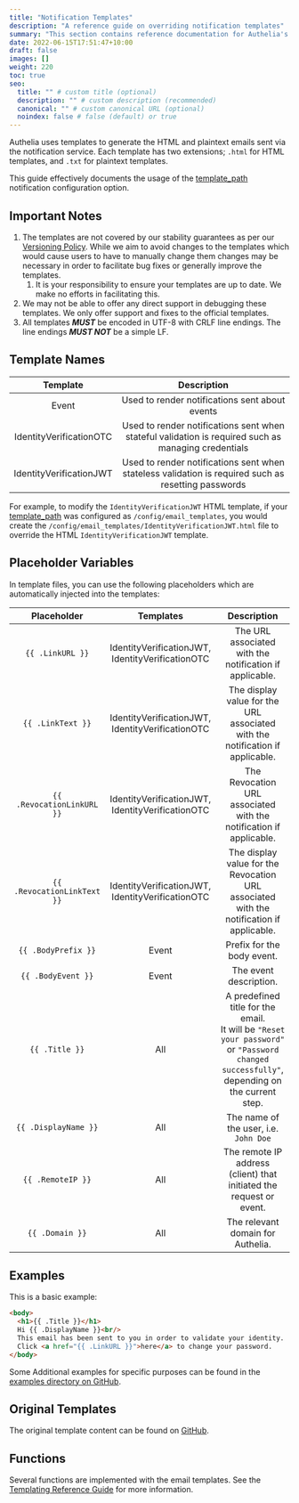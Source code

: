 ```yaml
---
title: "Notification Templates"
description: "A reference guide on overriding notification templates"
summary: "This section contains reference documentation for Authelia's notification templates."
date: 2022-06-15T17:51:47+10:00
draft: false
images: []
weight: 220
toc: true
seo:
  title: "" # custom title (optional)
  description: "" # custom description (recommended)
  canonical: "" # custom canonical URL (optional)
  noindex: false # false (default) or true
---
```


Authelia uses templates to generate the HTML and plaintext emails sent via the notification service. Each template has
two extensions; `.html` for HTML templates, and `.txt` for plaintext templates.

This guide effectively documents the usage of the
[template_path](../../configuration/notifications/introduction.md#template_path) notification configuration option.

## Important Notes

1. The templates are not covered by our stability guarantees as per our [Versioning Policy]. While we aim to avoid
   changes to the templates which would cause users to have to manually change them changes may be necessary in order to
   facilitate bug fixes or generally improve the templates.
   1. It is your responsibility to ensure your templates are up to date. We make no efforts in facilitating this.
2. We may not be able to offer any direct support in debugging these templates. We only offer support and fixes to
   the official templates.
3. All templates __*MUST*__ be encoded in UTF-8 with CRLF line endings. The line endings __*MUST NOT*__ be a simple LF.

## Template Names

|        Template         |                                             Description                                             |
|:-----------------------:|:---------------------------------------------------------------------------------------------------:|
|          Event          |                           Used to render notifications sent about events                            |
| IdentityVerificationOTC | Used to render notifications sent when stateful validation is required such as managing credentials |
| IdentityVerificationJWT | Used to render notifications sent when stateless validation is required such as resetting passwords |

For example, to modify the `IdentityVerificationJWT` HTML template, if your
[template_path](../../configuration/notifications/introduction.md#template_path) was configured as
`/config/email_templates`, you would create the `/config/email_templates/IdentityVerificationJWT.html` file to override the
HTML `IdentityVerificationJWT` template.

## Placeholder Variables

In template files, you can use the following placeholders which are automatically injected into the templates:

|         Placeholder         |                    Templates                     |                                                                  Description                                                                   |
|:---------------------------:|:------------------------------------------------:|:----------------------------------------------------------------------------------------------------------------------------------------------:|
|      `{{ .LinkURL }}`       | IdentityVerificationJWT, IdentityVerificationOTC |                                            The URL associated with the notification if applicable.                                             |
|      `{{ .LinkText }}`      | IdentityVerificationJWT, IdentityVerificationOTC |                                 The display value for the URL associated with the notification if applicable.                                  |
| `{{ .RevocationLinkURL }}`  | IdentityVerificationJWT, IdentityVerificationOTC |                                       The Revocation URL associated with the notification if applicable.                                       |
| `{{ .RevocationLinkText }}` | IdentityVerificationJWT, IdentityVerificationOTC |                            The display value for the Revocation URL associated with the notification if applicable.                            |
|     `{{ .BodyPrefix }}`     |                      Event                       |                                                           Prefix for the body event.                                                           |
|     `{{ .BodyEvent }}`      |                      Event                       |                                                             The event description.                                                             |
|       `{{ .Title }}`        |                       All                        | A predefined title for the email. <br> It will be `"Reset your password"` or `"Password changed successfully"`, depending on the current step. |
|    `{{ .DisplayName }}`     |                       All                        |                                                     The name of the user, i.e. `John Doe`                                                      |
|      `{{ .RemoteIP }}`      |                       All                        |                                      The remote IP address (client) that initiated the request or event.                                       |
|       `{{ .Domain }}`       |                       All                        |                                                       The relevant domain for Authelia.                                                        |

## Examples

This is a basic example:

```html
<body>
  <h1>{{ .Title }}</h1>
  Hi {{ .DisplayName }}<br/>
  This email has been sent to you in order to validate your identity.
  Click <a href="{{ .LinkURL }}">here</a> to change your password.
</body>
```

Some Additional examples for specific purposes can be found in the
[examples directory on GitHub](https://github.com/authelia/authelia/tree/master/examples/templates/notifications).

## Original Templates

The original template content can be found on
[GitHub](https://github.com/authelia/authelia/tree/master/internal/templates/src/emails).

## Functions

Several functions are implemented with the email templates. See the
[Templating Reference Guide](../../reference/guides/templating.md) for more information.

[Versioning Policy]: ../../policies/versioning.md
